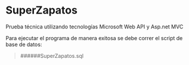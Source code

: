 # SuperZapatos

Prueba técnica utilizando tecnologías Microsoft Web API y Asp.net MVC

Para ejecutar el programa de manera exitosa se debe correr el script de base de datos:

>######SuperZapatos.sql
